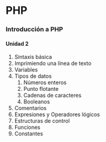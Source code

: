 # PHP

 ### Introducción a PHP 

 #### Unidad 2

 1. Sintaxis básica
 2. Imprimiendo una línea de texto
 3. Variables
 4. Tipos de datos
    1. Números enteros
    2. Punto flotante
    3. Cadenas de caracteres
    4. Booleanos
 5. Comentarios
 6. Expresiones y Operadores lógicos
 7. Estructuras de control
 8. Funciones
 9. Constantes





